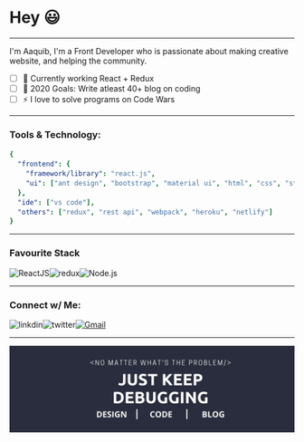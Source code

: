 # Hey :smiley:

---
I'm Aaquib, I'm a Front Developer who is passionate about making creative website, and helping the community.

- [ ] 🌱 Currently working React + Redux
- [ ] 🥅 2020 Goals: Write atleast 40+ blog on coding
- [ ] ⚡ I love to solve programs on Code Wars

---
### Tools & Technology:
```yaml
{
  "frontend": {
    "framework/library": "react.js",
    "ui": ["ant design", "bootstrap", "material ui", "html", "css", "styled-components", "javascript"]
  },
  "ide": ["vs code"],                     
  "others": ["redux", "rest api", "webpack", "heroku", "netlify"]
}
```
---

### Favourite Stack
<img align="left" alt="ReactJS" src="https://img.shields.io/badge/React-20232A?style=for-the-badge&logo=react&logoColor=61DAFB" />
<img align="left" alt="redux" src="https://img.shields.io/badge/Redux-593D88?style=for-the-badge&logo=redux&logoColor=white" />
<img align="left" alt="Node.js" src="https://img.shields.io/badge/Node.js-43853D?style=for-the-badge&logo=node.js&logoColor=white" />
<br/>

---
### Connect w/ Me:

[<img align="left" alt="linkdin" src="https://img.shields.io/badge/LinkedIn-0077B5?style=for-the-badge&logo=linkedin&logoColor=white" />][linkedin]
[<img align="left" alt="twitter" src="https://img.shields.io/badge/Twitter-1DA1F2?style=for-the-badge&logo=twitter&logoColor=white" />][twitter]
[![Gmail](https://img.shields.io/badge/-gmail-%23D14836?style=for-the-badge&logo=Gmail&logoColor=white)](mailto:aaquib5076@gmail.com)

[twitter]: https://twitter.com/DeadshotXI
[linkedin]: https://www.linkedin.com/in/aaquib-ahmed/

---
![banner](https://github.com/killcodeX/killcodeX/blob/master/linkedln%20banner%20(3).jpg)

